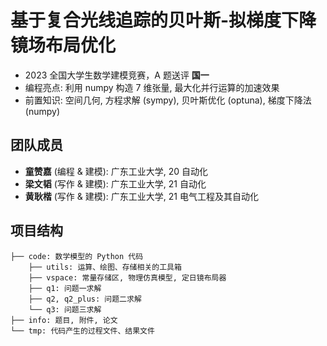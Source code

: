 # 基于复合光线追踪的贝叶斯-拟梯度下降镜场布局优化
- 2023 全国大学生数学建模竞赛，A 题送评 **国一**
- 编程亮点: 利用 numpy 构造 7 维张量, 最大化并行运算的加速效果
- 前置知识: 空间几何, 方程求解 (sympy), 贝叶斯优化 (optuna), 梯度下降法 (numpy)

## 团队成员
- **童赞嘉** (编程 & 建模): 广东工业大学, 20 自动化
- **梁文韬** (写作 & 建模): 广东工业大学, 21 自动化
- **黄耿楷** (写作 & 建模): 广东工业大学, 21 电气工程及其自动化

## 项目结构
```
├── code: 数学模型的 Python 代码
    ├── utils: 运算、绘图、存储相关的工具箱
    ├── vspace: 常量存储区, 物理仿真模型, 定日镜布局器
    ├── q1: 问题一求解
    ├── q2, q2_plus: 问题二求解
    └── q3: 问题三求解
├── info: 题目, 附件, 论文
└── tmp: 代码产生的过程文件、结果文件
```

